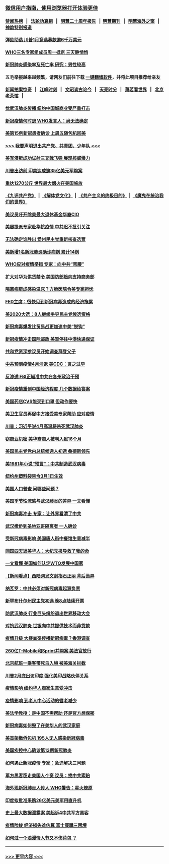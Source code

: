 ### [微信用户指南，使用浏览器打开体验更佳](https://github.com/gfw-breaker/banned-news1/blob/master/indexes/wechat-guide.md?t=0)
#### [禁闻热榜](热点新闻.md?t=0)  &nbsp;&nbsp;|&nbsp;&nbsp; [法轮功真相](https://github.com/gfw-breaker/truth/blob/master/README.md?t=0) &nbsp;&nbsp;|&nbsp;&nbsp; [明慧二十周年报告](https://github.com/gfw-breaker/mh-reports/blob/master/README.md?t=0) &nbsp;&nbsp;|&nbsp;&nbsp;[明慧期刊](https://github.com/gfw-breaker/mh-qikan) &nbsp;&nbsp;|&nbsp;&nbsp; [明慧海外之窗](https://github.com/gfw-breaker/mh-news/blob/master/README.md?t=0) &nbsp;&nbsp;|&nbsp;&nbsp; [神韵特别报道](https://github.com/gfw-breaker/mh-news/blob/master/shenyun.md?t=0)
#### [弹劾助选 川普1月竞选募款逾6千万美元](../pages/nsc412/n11866950.md?t=02140311) 
#### [WHO三名专家组成员周一抵京 三天静悄悄](../pages/nsc412/n11866947.md?t=02140311) 
#### [新冠肺炎感染率及死亡率 研究：男性较高](../pages/nsc412/n11866956.md?t=02140311) 
#### 五毛举报越来越频繁，请网友们前往下载 [一键翻墙软件](https://github.com/gfw-breaker/ssr-accounts)，并将此项目推荐给亲友
#### [新闻拍案惊奇](https://github.com/gfw-breaker/banned-news1/blob/master/pages/link4.md) &nbsp;&nbsp;|&nbsp;&nbsp; [江峰时刻](https://github.com/gfw-breaker/banned-news1/blob/master/pages/link4.md) &nbsp;&nbsp;|&nbsp;&nbsp; [文昭谈古论今](https://github.com/gfw-breaker/banned-news1/blob/master/pages/link4.md) &nbsp;&nbsp;|&nbsp;&nbsp; [天亮时分](https://github.com/gfw-breaker/banned-news1/blob/master/pages/link4.md) &nbsp;&nbsp;|&nbsp;&nbsp; [萧茗看世界](https://github.com/gfw-breaker/banned-news1/blob/master/pages/link4.md) &nbsp;&nbsp;|&nbsp;&nbsp; [北京老茶馆](https://github.com/gfw-breaker/banned-news1/blob/master/pages/link4.md) &nbsp;&nbsp;|&nbsp;&nbsp; 
#### [忧武汉肺炎传播 纽约中国城商业受严重打击](../pages/nsc412/n11866902.md?t=02140311) 
#### [新冠疫情何时退 WHO发言人：尚无法确定](../pages/nsc412/n11866864.md?t=02140311) 
#### [美第15例新冠患者确诊 上周五随包机回美](../pages/nsc412/n11866852.md?t=02140311) 
#### [>>> 我要声明退出共产党、共青团、少年队 <<<](https://github.com/begood0513/goodnews/blob/master/quit/letter.md) 
#### [美军潜艇成功试射三叉戟飞弹 展现核威慑力](../pages/nsc412/n11866046.md?t=02140311) 
#### [川普出访前 印美达成逾35亿美元军购案](../pages/nsc412/n11865444.md?t=02140311) 
#### [重达1270公斤 世界最大烟火在美国施放](../pages/nsc412/n11865198.md?t=02140311) 
#### [《九评共产党》](https://github.com/begood0513/9ping.md/blob/master/README.md) &nbsp;|&nbsp; [《解体党文化》](../../../../jtdwh.md/blob/master/README.md)  &nbsp;|&nbsp; [《共产主义的终极目的》](../../../../gczydzjmd.md/blob/master/README.md) &nbsp;|&nbsp; [《魔鬼在统治我们的世界》](../../../../mgztzwmdsj.md/blob/master/README.md) 
#### [美议员吁开除美最大退休基金华裔CIO](../pages/nsc412/n11865230.md?t=02140311) 
#### [美屡提派专家赴华抗疫情 中共迟不批引关注](../pages/nsc412/n11864719.md?t=02140311) 
#### [无法确定谁胜出 爱州民主党重新核查选票](../pages/nsc412/n11864830.md?t=02140311) 
#### [美新增1名新冠肺炎确诊病例 累计14例](../pages/nsc412/n11864893.md?t=02140311) 
#### [WHO应对疫情举措 专家：向中共“弯腰”](../pages/nsc412/n11864727.md?t=02140311) 
#### [扩大对华为供货禁令 美国防部趋向支持商务部](../pages/nsc412/n11864773.md?t=02140311) 
#### [隔离病房成感染温床？方舱医院令美专家担忧](../pages/nsc412/n11864575.md?t=02140311) 
#### [FED主席：很快见到新冠病毒造成的经济拖累](../pages/nsc412/n11864507.md?t=02140311) 
#### [美2020大选：8人继续争夺民主党候选资格](../pages/nsc412/n11864327.md?t=02140311) 
#### [新冠病毒爆发比贸易战更加速中美“脱钩”](../pages/nsc412/n11864470.md?t=02140311) 
#### [新冠疫情冲击国际邮政 美暂停往中港快递保证](../pages/nsc412/n11864207.md?t=02140311) 
#### [共和党资深参议员开始调查拜登父子](../pages/nsc412/n11863984.md?t=02140311) 
#### [中共预测疫情4月消退 美CDC：言之过早](../pages/nsc412/n11864310.md?t=02140311) 
#### [反渗透 FBI正瞄准中共在各州政治干预](../pages/nsc412/n11864300.md?t=02140311) 
#### [新冠疫情重创中国经济程度 几个数据给答案](../pages/nsc412/n11864203.md?t=02140311) 
#### [美国药店CVS能买到口罩 但动作要快](../pages/nsc412/n11862438.md?t=02140311) 
#### [美卫生官员再促中方接受美专家帮助 应对疫情](../pages/nsc412/n11864043.md?t=02140311) 
#### [川普：习近平说4月高温将杀死武汉肺炎](../pages/nsc412/n11860814.md?t=02140311) 
#### [窃商业机密 美华裔商人被判入狱16个月](../pages/nsc412/n11863911.md?t=02140311) 
#### [美国民主党党内总统候选人初选 桑德斯领先](../pages/nsc412/n11863475.md?t=02140311) 
#### [美1981年小说“预言”：中共制造武汉病毒](../pages/nsc412/n11863306.md?t=02140311) 
#### [纽约州塑料袋禁令3月1日生效](../pages/nsc412/n11862832.md?t=02140311) 
#### [美国人口普查  问哪些问题？](../pages/nsc412/n11862808.md?t=02140311) 
#### [美国季节性流感与武汉肺炎的差异 一文看懂](../pages/nsc412/n11862428.md?t=02140311) 
#### [新冠病毒冲击 专家：让外界看清了中共](../pages/nsc412/n11862280.md?t=02140311) 
#### [武汉撤侨到圣地亚哥隔离者 一人确诊](../pages/nsc412/n11862460.md?t=02140311) 
#### [受新冠病毒影响 美国唐人街中餐馆生意减半](../pages/nsc412/n11861940.md?t=02140311) 
#### [回国四天返美华人：大纪元报导救了我的命](../pages/nsc412/n11862181.md?t=02140311) 
#### [一文看懂 美国如何认定WTO发展中国家](../pages/nsc412/n11862051.md?t=02140311) 
#### [【新闻看点】西陆网发文剑指石正丽 背后诡异](../pages/nsc412/n11861792.md?t=02140311) 
#### [纳瓦罗：中共必须对新冠病毒起源负责](../pages/nsc412/n11861810.md?t=02140311) 
#### [新罕布什尔州民主党初选 晚8点陆续开票](../pages/nsc412/n11861872.md?t=02140311) 
#### [防武汉肺炎 行业巨头纷纷退出世界移动大会](../pages/nsc412/n11861795.md?t=02140311) 
#### [对抗武汉肺炎 世银向中共提供技术而非贷款](../pages/nsc412/n11861652.md?t=02140311) 
#### [疫情升级 大楼粪渠传播新冠病毒？香港调查](../pages/nsc412/n11861556.md?t=02140311) 
#### [260亿T-Mobile和Sprint并购案 美法官放行](../pages/nsc412/n11861511.md?t=02140311) 
#### [北京航班一乘客带死鸟入境 被美海关拦截](../pages/nsc412/n11861317.md?t=02140311) 
#### [川普2月底出访印度 强化美印战略伙伴关系](../pages/nsc412/n11860557.md?t=02140311) 
#### [疫情影响  纽约华人商家生意受冲击](../pages/nsc412/n11860284.md?t=02140311) 
#### [疫情影响  到老人中心活动的耆老减少](../pages/nsc412/n11860199.md?t=02140311) 
#### [美法学教授：是中国不需帮助 还是官方想保密](../pages/nsc412/n11859492.md?t=02140311) 
#### [新冠病毒如何毁了在美华人的武汉家庭](../pages/nsc412/n11859524.md?t=02140311) 
#### [美首架撤侨包机 195人无人感染新冠病毒](../pages/nsc412/n11859908.md?t=02140311) 
#### [美国疾控中心确诊第13例新冠肺炎](../pages/nsc412/n11859966.md?t=02140311) 
#### [如何遏止新冠疫情 专家：急迫解决三问题](../pages/nsc412/n11859685.md?t=02140311) 
#### [军方黑客窃走美国人个资 议员：找中共索赔](../pages/nsc412/n11859371.md?t=02140311) 
#### [海外现新冠肺炎人传人 WHO警告：星火燎原](../pages/nsc412/n11859252.md?t=02140311) 
#### [印度拟批准采购26亿美元美军用直升机](../pages/nsc412/n11859143.md?t=02140311) 
#### [史上最大数据泄露案 美起诉4中共军方黑客](../pages/nsc412/n11859115.md?t=02140311) 
#### [疫情险峻 经济损失难估算 富士康曝三困境](../pages/nsc412/n11859120.md?t=02140311) 
#### [如何过一个浪漫情人节又不伤荷包 ？](../pages/nsc412/n11858969.md?t=02140311) 

----
#### [ >>> 更早内容 <<< ](../indexes/nsc412-earlier.md)
